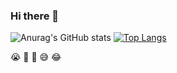### Hi there 👋

![Anurag's GitHub stats](https://github-readme-stats.vercel.app/api?username=yishuiwang&theme=light&show_icons=true)
[![Top Langs](https://github-readme-stats.vercel.app/api/top-langs/?username=yishuiwang&layout=compact)](https://github.com/anuraghazra/github-readme-stats)



😭
🥵
🥰
😅
😂

<!--
**yishuiwang/yishuiwang** is a ✨ _special_ ✨ repository because its `README.md` (this file) appears on your GitHub profile.

Here are some ideas to get you started:

- 🔭 I’m currently working on ...
- 🌱 I’m currently learning ...
- 👯 I’m looking to collaborate on ...
- 🤔 I’m looking for help with ...
- 💬 Ask me about ...
- 📫 How to reach me: ...
- 😄 Pronouns: ...
- ⚡ Fun fact: ...
-->
